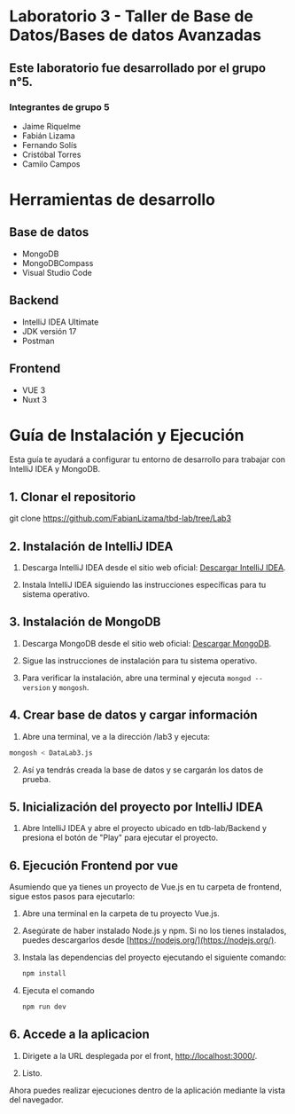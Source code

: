 # Laboratorio 3 - Taller de Base de Datos/Bases de datos Avanzadas
## Este laboratorio fue desarrollado por el grupo n°5.
### Integrantes de grupo 5
* Jaime Riquelme
* Fabián Lizama
* Fernando Solís
* Cristóbal Torres
* Camilo Campos

# Herramientas de desarrollo

## Base de datos
* MongoDB
* MongoDBCompass
* Visual Studio Code

## Backend
* IntelliJ IDEA Ultimate
* JDK versión 17
* Postman

## Frontend
* VUE 3
* Nuxt 3 


# Guía de Instalación y Ejecución
Esta guía te ayudará a configurar tu entorno de desarrollo para trabajar con IntelliJ IDEA y MongoDB.

## 1. Clonar el repositorio

git clone https://github.com/FabianLizama/tbd-lab/tree/Lab3

## 2. Instalación de IntelliJ IDEA

1. Descarga IntelliJ IDEA desde el sitio web oficial: [Descargar IntelliJ IDEA](https://www.jetbrains.com/idea/download/).

2. Instala IntelliJ IDEA siguiendo las instrucciones específicas para tu sistema operativo.

## 3. Instalación de MongoDB

1. Descarga MongoDB desde el sitio web oficial: [Descargar MongoDB](https://www.mongodb.com/try/download/community).

2. Sigue las instrucciones de instalación para tu sistema operativo.

3. Para verificar la instalación, abre una terminal y ejecuta `mongod --version` y `mongosh`.

## 4. Crear base de datos y cargar información

1. Abre una terminal, ve a la dirección /lab3 y ejecuta: 
```bash
mongosh < DataLab3.js
```
2. Así ya tendrás creada la base de datos y se cargarán los datos de prueba.
   
## 5. Inicialización del proyecto por IntelliJ IDEA

1. Abre IntelliJ IDEA y abre el proyecto ubicado en tdb-lab/Backend y presiona el botón de "Play" para ejecutar el proyecto.

## 6. Ejecución Frontend por vue

Asumiendo que ya tienes un proyecto de Vue.js en tu carpeta de frontend, sigue estos pasos para ejecutarlo:

1. Abre una terminal en la carpeta de tu proyecto Vue.js.

2. Asegúrate de haber instalado Node.js y npm. Si no los tienes instalados, puedes descargarlos desde [https://nodejs.org/](https://nodejs.org/).

3. Instala las dependencias del proyecto ejecutando el siguiente comando:

   ```bash
   npm install
   ```
   
4. Ejecuta el comando
   ```bash
   npm run dev
   ```

## 6. Accede a la aplicacion

1. Dirigete a la URL desplegada por el front, [http://localhost:3000/](http://localhost:3000/).

2. Listo.

Ahora puedes realizar ejecuciones dentro de la aplicación mediante la vista del navegador.